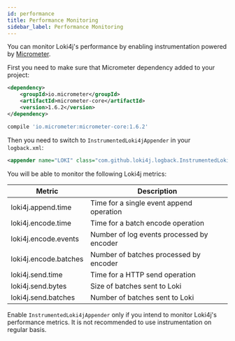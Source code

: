 ```yaml
---
id: performance
title: Performance Monitoring
sidebar_label: Performance Monitoring
---
```


You can monitor Loki4j's performance by enabling instrumentation powered by [Micrometer](https://micrometer.io/).

First you need to make sure that Micrometer dependency added to your project:

<!--DOCUSAURUS_CODE_TABS-->
<!--Maven-->

```xml
<dependency>
    <groupId>io.micrometer</groupId>
    <artifactId>micrometer-core</artifactId>
    <version>1.6.2</version>
</dependency>
```

<!--Gradle-->

```groovy
compile 'io.micrometer:micrometer-core:1.6.2'
```
<!--END_DOCUSAURUS_CODE_TABS-->

Then you need to switch to `InstrumentedLoki4jAppender` in your `logback.xml`:

```xml
<appender name="LOKI" class="com.github.loki4j.logback.InstrumentedLoki4jAppender">
```

You will be able to monitor the following Loki4j metrics:

Metric|Description
-------|-------
loki4j.append.time|Time for a single event append operation
loki4j.encode.time|Time for a batch encode operation
loki4j.encode.events|Number of log events processed by encoder
loki4j.encode.batches|Number of batches processed by encoder
loki4j.send.time|Time for a HTTP send operation
loki4j.send.bytes|Size of batches sent to Loki
loki4j.send.batches|Number of batches sent to Loki

Enable `InstrumentedLoki4jAppender` only if you intend to monitor Loki4j's performance metrics.
It is not recommended to use instrumentation on regular basis.